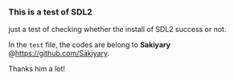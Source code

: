 ### This is a test of SDL2

just a test of checking whether the install of SDL2 success or not.

In the `test` file, the codes are belong to **Sakiyary** @https://github.com/Sakiyary.

Thanks him a lot!
